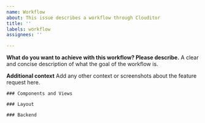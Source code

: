```yaml
---
name: Workflow
about: This issue describes a workflow through Clouditor
title: ''
labels: workflow
assignees: ''

---
```


**What do you want to achieve with this workflow? Please describe.**
A clear and concise description of what the goal of the workflow is. 

**Additional context**
Add any other context or screenshots about the feature request here.

```[tasklist]
### Components and Views
```

```[tasklist]
### Layout
```

```[tasklist]
### Backend
```
